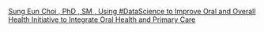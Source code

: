 [Sung Eun Choi , PhD , SM , Using #DataScience to Improve Oral and Overall Health   Initiative to Integrate Oral Health and Primary Care ](https://qi.tc/qi/110035)